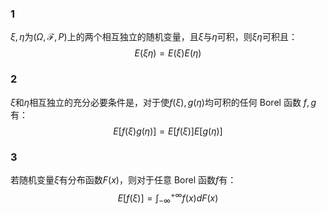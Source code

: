 ### 1
$\xi,\eta$为$(\Omega, \mathscr F,P)$上的两个相互独立的随机变量，且$\xi$与$\eta$可积，则$\xi\eta$可积且：
$$
E(\xi\eta)=E(\xi)E(\eta)
$$
### 2
$\xi$和$\eta$相互独立的充分必要条件是，对于使$f(\xi), g(\eta)$均可积的任何 Borel 函数 $f, g$ 有：
$$
E[f(\xi)g(\eta)]=E[f(\xi)]E[g(\eta)]
$$
### 3
若随机变量$\xi$有分布函数$F(x)$，则对于任意 Borel 函数$f$有：
$$
E[f(\xi)]=\int_{-\infty}^{+\infty}f(x)dF(x)
$$
